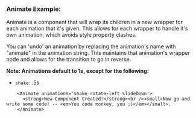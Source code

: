 ### Animate Example:

Animate is a component that will wrap its children in a new wrapper for each
animation that it's given. This allows for each wrapper to handle it's own animation, which avoids style property clashes.

You can 'undo' an animation by replacing the animation's name with "animate" in the animation string. This maintains that animation's wrapper node
and allows for the transition to go in reverse.

**Note: Animations default to 1s, except for the following:**
- `shake`: .5s

```example
    <Animate animations='shake rotate-left slideDown'>
      <strong>New Component Created!</strong><br /><small>Now go and write some code! -- <em>You code monkey, you ;)</em></small>.
    </Animate>
```
